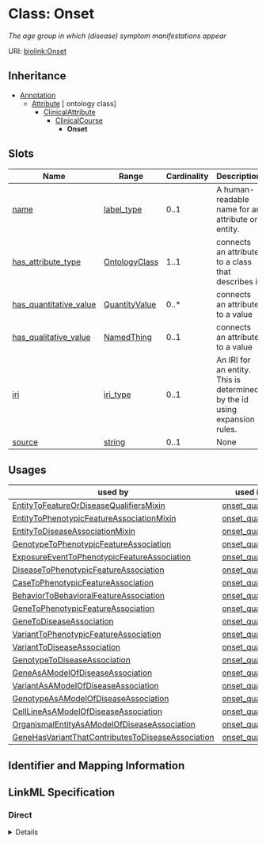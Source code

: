 # Class: Onset
_The age group in which (disease) symptom manifestations appear_





URI: [biolink:Onset](https://w3id.org/biolink/vocab/Onset)




## Inheritance

* [Annotation](Annotation.md)
    * [Attribute](Attribute.md) [ ontology class]
        * [ClinicalAttribute](ClinicalAttribute.md)
            * [ClinicalCourse](ClinicalCourse.md)
                * **Onset**




## Slots

| Name | Range | Cardinality | Description  | Info |
| ---  | --- | --- | --- | --- |
| [name](name.md) | [label_type](label_type.md) | 0..1 | A human-readable name for an attribute or entity.  | . |
| [has_attribute_type](has_attribute_type.md) | [OntologyClass](OntologyClass.md) | 1..1 | connects an attribute to a class that describes it  | . |
| [has_quantitative_value](has_quantitative_value.md) | [QuantityValue](QuantityValue.md) | 0..* | connects an attribute to a value  | . |
| [has_qualitative_value](has_qualitative_value.md) | [NamedThing](NamedThing.md) | 0..1 | connects an attribute to a value  | . |
| [iri](iri.md) | [iri_type](iri_type.md) | 0..1 | An IRI for an entity. This is determined by the id using expansion rules.  | . |
| [source](source.md) | [string](string.md) | 0..1 | None  | . |


## Usages


| used by | used in | type | used |
| ---  | --- | --- | --- |
| [EntityToFeatureOrDiseaseQualifiersMixin](EntityToFeatureOrDiseaseQualifiersMixin.md) | [onset_qualifier](onset_qualifier.md) | range | onset |
| [EntityToPhenotypicFeatureAssociationMixin](EntityToPhenotypicFeatureAssociationMixin.md) | [onset_qualifier](onset_qualifier.md) | range | onset |
| [EntityToDiseaseAssociationMixin](EntityToDiseaseAssociationMixin.md) | [onset_qualifier](onset_qualifier.md) | range | onset |
| [GenotypeToPhenotypicFeatureAssociation](GenotypeToPhenotypicFeatureAssociation.md) | [onset_qualifier](onset_qualifier.md) | range | onset |
| [ExposureEventToPhenotypicFeatureAssociation](ExposureEventToPhenotypicFeatureAssociation.md) | [onset_qualifier](onset_qualifier.md) | range | onset |
| [DiseaseToPhenotypicFeatureAssociation](DiseaseToPhenotypicFeatureAssociation.md) | [onset_qualifier](onset_qualifier.md) | range | onset |
| [CaseToPhenotypicFeatureAssociation](CaseToPhenotypicFeatureAssociation.md) | [onset_qualifier](onset_qualifier.md) | range | onset |
| [BehaviorToBehavioralFeatureAssociation](BehaviorToBehavioralFeatureAssociation.md) | [onset_qualifier](onset_qualifier.md) | range | onset |
| [GeneToPhenotypicFeatureAssociation](GeneToPhenotypicFeatureAssociation.md) | [onset_qualifier](onset_qualifier.md) | range | onset |
| [GeneToDiseaseAssociation](GeneToDiseaseAssociation.md) | [onset_qualifier](onset_qualifier.md) | range | onset |
| [VariantToPhenotypicFeatureAssociation](VariantToPhenotypicFeatureAssociation.md) | [onset_qualifier](onset_qualifier.md) | range | onset |
| [VariantToDiseaseAssociation](VariantToDiseaseAssociation.md) | [onset_qualifier](onset_qualifier.md) | range | onset |
| [GenotypeToDiseaseAssociation](GenotypeToDiseaseAssociation.md) | [onset_qualifier](onset_qualifier.md) | range | onset |
| [GeneAsAModelOfDiseaseAssociation](GeneAsAModelOfDiseaseAssociation.md) | [onset_qualifier](onset_qualifier.md) | range | onset |
| [VariantAsAModelOfDiseaseAssociation](VariantAsAModelOfDiseaseAssociation.md) | [onset_qualifier](onset_qualifier.md) | range | onset |
| [GenotypeAsAModelOfDiseaseAssociation](GenotypeAsAModelOfDiseaseAssociation.md) | [onset_qualifier](onset_qualifier.md) | range | onset |
| [CellLineAsAModelOfDiseaseAssociation](CellLineAsAModelOfDiseaseAssociation.md) | [onset_qualifier](onset_qualifier.md) | range | onset |
| [OrganismalEntityAsAModelOfDiseaseAssociation](OrganismalEntityAsAModelOfDiseaseAssociation.md) | [onset_qualifier](onset_qualifier.md) | range | onset |
| [GeneHasVariantThatContributesToDiseaseAssociation](GeneHasVariantThatContributesToDiseaseAssociation.md) | [onset_qualifier](onset_qualifier.md) | range | onset |



## Identifier and Mapping Information









## LinkML Specification

<!-- TODO: investigate https://stackoverflow.com/questions/37606292/how-to-create-tabbed-code-blocks-in-mkdocs-or-sphinx -->

### Direct

<details>
```yaml
name: onset
exact_mappings:
- HP:0003674
description: The age group in which (disease) symptom manifestations appear
from_schema: https://w3id.org/biolink/biolink-model
is_a: clinical course

```
</details>

### Induced

<details>
```yaml
name: onset
exact_mappings:
- HP:0003674
description: The age group in which (disease) symptom manifestations appear
from_schema: https://w3id.org/biolink/biolink-model
is_a: clinical course
attributes:
  name:
    name: name
    aliases:
    - label
    - display name
    - title
    exact_mappings:
    - gff3:Name
    - gpi:DB_Object_Name
    narrow_mappings:
    - dct:title
    - WIKIDATA_PROPERTY:P1476
    description: A human-readable name for an attribute or entity.
    in_subset:
    - translator_minimal
    - samples
    from_schema: https://w3id.org/biolink/biolink-model
    slot_uri: rdfs:label
    alias: name
    owner: onset
    range: label type
  has attribute type:
    name: has attribute type
    narrow_mappings:
    - LOINC:has_modality_type
    - LOINC:has_view_type
    description: connects an attribute to a class that describes it
    in_subset:
    - samples
    from_schema: https://w3id.org/biolink/biolink-model
    domain: attribute
    multivalued: false
    alias: has_attribute_type
    owner: onset
    range: ontology class
    required: true
  has quantitative value:
    name: has quantitative value
    exact_mappings:
    - qud:quantityValue
    narrow_mappings:
    - SNOMED:has_concentration_strength_numerator_value
    - SNOMED:has_presentation_strength_denominator_value
    - SNOMED:has_presentation_strength_numerator_value
    description: connects an attribute to a value
    in_subset:
    - samples
    from_schema: https://w3id.org/biolink/biolink-model
    domain: attribute
    multivalued: true
    alias: has_quantitative_value
    owner: onset
    range: quantity value
  has qualitative value:
    name: has qualitative value
    description: connects an attribute to a value
    in_subset:
    - samples
    from_schema: https://w3id.org/biolink/biolink-model
    domain: attribute
    multivalued: false
    alias: has_qualitative_value
    owner: onset
    range: named thing
  iri:
    name: iri
    exact_mappings:
    - WIKIDATA_PROPERTY:P854
    description: An IRI for an entity. This is determined by the id using expansion
      rules.
    in_subset:
    - translator_minimal
    - samples
    from_schema: https://w3id.org/biolink/biolink-model
    alias: iri
    owner: onset
    range: iri type
  source:
    name: source
    deprecated: 'True'
    from_schema: https://w3id.org/biolink/biolink-model
    alias: source
    owner: onset
    range: string

```
</details>
